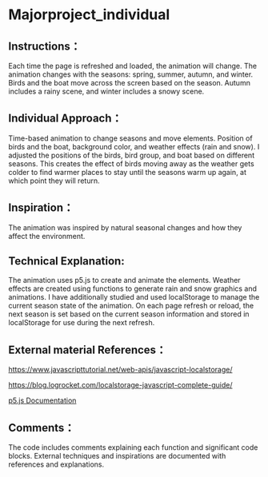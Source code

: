 # Majorproject_individual

## Instructions：

Each time the page is refreshed and loaded, the animation will change.
The animation changes with the seasons: spring, summer, autumn, and winter.
Birds and the boat move across the screen based on the season.
Autumn includes a rainy scene, and winter includes a snowy scene.

## Individual Approach：

Time-based animation to change seasons and move elements.
Position of birds and the boat, background color, and weather effects (rain and snow).
I adjusted the positions of the birds, bird group, and boat based on different seasons. This creates the effect of birds moving away as the weather gets colder to find warmer places to stay until the seasons warm up again, at which point they will return.

## Inspiration：

The animation was inspired by natural seasonal changes and how they affect the environment.

## Technical Explanation:

The animation uses p5.js to create and animate the elements.
Weather effects are created using functions to generate rain and snow graphics and animations.
I have additionally studied and used localStorage to manage the current season state of the animation. On each page refresh or reload, the next season is set based on the current season information and stored in localStorage for use during the next refresh.

## External material References：

https://www.javascripttutorial.net/web-apis/javascript-localstorage/

https://blog.logrocket.com/localstorage-javascript-complete-guide/

[p5.js Documentation](https://p5js.org/zh-Hans/reference/)

## Comments：

The code includes comments explaining each function and significant code blocks.
External techniques and inspirations are documented with references and explanations.

